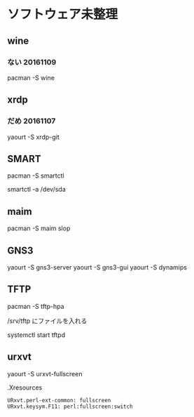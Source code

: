 # ソフトウェア未整理

## wine
### ない 20161109
pacman -S wine

## xrdp
### だめ 20161107
yaourt -S xrdp-git


## SMART
pacman -S smartctl

smartctl -a /dev/sda


## maim
pacman -S maim slop




## GNS3
yaourt -S gns3-server
yaourt -S gns3-gui
yaourt -S dynamips


## TFTP
pacman -S tftp-hpa

/srv/tftp
にファイルを入れる

systemctl start tftpd



## urxvt
yaourt -S urxvt-fullscreen

.Xresources
```
URxvt.perl-ext-common: fullscreen
URxvt.keysym.F11: perl:fullscreen:switch
```
